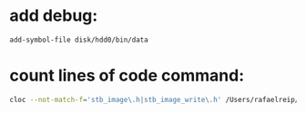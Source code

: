 # add debug:

```gdb
add-symbol-file disk/hdd0/bin/data
```

# count lines of code command:

```bash
cloc --not-match-f='stb_image\.h|stb_image_write\.h' /Users/rafaelreip/Documents/git/CLionProjects/hhuOS/src/application/data
```